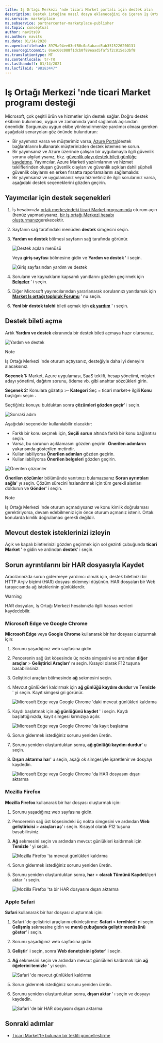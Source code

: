 ```yaml
---
title: Iş Ortağı Merkezi 'nde ticari Market portalı için destek alın
description: Destek isteğine nasıl dosya ekleneceğini de içeren Iş Ortağı Merkezi 'ndeki Destek seçenekleriniz hakkında bilgi edinin.
ms.service: marketplace
ms.subservice: partnercenter-marketplace-publisher
ms.topic: conceptual
author: navits09
ms.author: navits
ms.date: 01/14/2020
ms.openlocfilehash: 8979a94ee63ef50c0a3abacd5ab3515226200131
ms.sourcegitcommit: 0aec60c088f1dcb0f89eaad5faf5f2c815e53bf8
ms.translationtype: MT
ms.contentlocale: tr-TR
ms.lasthandoff: 01/14/2021
ms.locfileid: "98183447"
---
```

# <a name="support-for-the-commercial-marketplace-program-in-partner-center"></a>Iş Ortağı Merkezi 'nde ticari Market programı desteği

Microsoft, çok çeşitli ürün ve hizmetler için destek sağlar. Doğru destek ekibinin bulunması, uygun ve zamanında yanıt sağlamak açısından önemlidir. Sorgunuzu uygun ekibe yönlendirmenize yardımcı olması gereken aşağıdaki senaryoları göz önünde bulundurun:

- Bir yayımınız varsa ve müşterimiz varsa, [Azure Portal](https://portal.azure.com/)destek bağlantılarını kullanarak müşterinizden destek istemesine sorun.
- Bir yayımsanız ve Azure üzerinde çalışan bir uygulamayla ilgili güvenlik sorunu algıladıysanız, bkz. [güvenlik olayı destek bileti günlüğe kaydetme](/azure/security/fundamentals/event-support-ticket). Yayımcılar, Azure Marketi yazılımlarının ve hizmet tekliflerinden oluşan güvenlik olayları ve güvenlik açıkları dahil şüpheli güvenlik olaylarını en erken fırsatta raporlamalarını sağlamalıdır.
- Bir yayımsanız ve uygulamanız veya hizmetiniz ile ilgili sorularınız varsa, aşağıdaki destek seçeneklerini gözden geçirin.

## <a name="support-options-for-publishers"></a>Yayımcılar için destek seçenekleri

1. İş hesabınızla [ortak merkezindeki ticari Market programında](https://partner.microsoft.com/dashboard/commercial-marketplace/overview) oturum açın (henüz yapmadıysanız, [bir iş ortağı Merkezi hesabı oluşturmanız](partner-center-portal/create-account.md)gerekecektir.

2. Sayfanın sağ tarafındaki menüden **destek** simgesini seçin.

3. **Yardım ve destek** bölmesi sayfanın sağ tarafında görünür.

   ![Destek açılan menüsü](./media/support/commercial-marketplace-support-pane.png)

    Veya **giriş sayfası** bölmesine gidin ve **Yardım ve destek '** i seçin.

   ![Giriş sayfasından yardım ve destek](./media/support/homepage-help-support.png)

4. Soruların ve kaynakların kapsamlı yanıtlarını gözden geçirmek için **[Belgeler](../index.yml)** ' i seçin.

5. Diğer Microsoft yayımcılarından yararlanarak sorularınızı yanıtlamak için **[Market Iş ortağı topluluk Forumu](https://www.microsoftpartnercommunity.com/t5/Azure-Marketplace-and-AppSource/bd-p/2222)** ' nu seçin.

6. **Yeni bir destek talebi** bileti açmak için **[ek yardım](https://aka.ms/marketplacepublishersupport)** ' ı seçin.  

## <a name="how-to-open-a-support-ticket"></a>Destek bileti açma

Artık **Yardım ve destek** ekranında bir destek bileti açmaya hazır olursunuz.

![Yardım ve destek](./media/support/help-and-support.png)

>[!Note]
>Iş Ortağı Merkezi 'nde oturum açtıysanız, desteğiyle daha iyi deneyim alacaksınız.

**Seçenek 1:** Market, Azure uygulaması, SaaS teklifi, hesap yönetimi, müşteri adayı yönetimi, dağıtım sorunu, ödeme vb. gibi anahtar sözcükleri girin.

**Seçenek 2:** Konulara gözatıp >- **Kategori** Seç = ticari market-> ilgili **Konu** başlığını seçin **.**

Seçtiğiniz konuyu bulduktan sonra **çözümleri gözden geçir**' i seçin.

![Sonraki adım](./media/support/next-step.png)

Aşağıdaki seçenekler kullanılabilir olacaktır:

- Farklı bir konu seçmek için, **Seçili sorun** altında farklı bir konu bağlantısı seçin.
- Varsa, bu sorunun açıklamasını gözden geçirin.  **Önerilen adımların** yukarısında gösterilen metindir.
- Kullanılabiliyorsa **Önerilen adımları** gözden geçirin.
- Kullanılabiliyorsa **Önerilen belgeleri** gözden geçirin.

![Önerilen çözümler](./media/support/recommended-solutions.png)

**Önerilen çözümler** bölümünde yanıtınızı bulamazsanız **Sorun ayrıntıları sağla**' yı seçin. Çözüm sürecini hızlandırmak için tüm gerekli alanları doldurun ve **Gönder**' i seçin.

>[!Note]
>Iş Ortağı Merkezi 'nde oturum açmadıysanız ve konu kimlik doğrulaması gerektiriyorsa, devam edebilmeniz için önce oturum açmanız istenir.  Ortak konularda kimlik doğrulaması gerekli değildir.

## <a name="track-your-existing-support-requests"></a>Mevcut destek isteklerinizi izleyin

Açık ve kapalı biletlerinizi gözden geçirmek için sol gezinti çubuğunda **ticari Market** ' e gidin ve ardından **destek**' i seçin.

## <a name="record-issue-details-with-a-har-file"></a>Sorun ayrıntılarını bir HAR dosyasıyla Kaydet

Aracılarınızda sorun gidermeye yardımcı olmak için, destek biletinizi bir HTTP Arşiv biçimi (HAR) dosyası eklemeyi düşünün. HAR dosyaları bir Web tarayıcısında ağ isteklerinin günlüklerdir.

> [!WARNING]
> HAR dosyaları, Iş Ortağı Merkezi hesabınızla ilgili hassas verileri kaydedebilir.

### <a name="microsoft-edge-and-google-chrome"></a>Microsoft Edge ve Google Chrome

**Microsoft Edge** veya **Google Chrome** kullanarak bir har dosyası oluşturmak için:

1. Sorunu yaşadığınız web sayfasına gidin.
2. Pencerenin sağ üst köşesinde üç nokta simgesini ve ardından **diğer araçlar**  >  **Geliştirici Araçları**' nı seçin. Kısayol olarak F12 tuşuna basabilirsiniz.
3. Geliştirici araçları bölmesinde **ağ** sekmesini seçin.
4. Mevcut günlükleri kaldırmak için **ağ günlüğü kaydını durdur** ve **Temizle** ' yi seçin. Kayıt simgesi gri görünür.

    ![Microsoft Edge veya Google Chrome 'daki mevcut günlükleri kaldırma](media/support/chromium-stop-clear-session.png)

5. Kaydı başlatmak için **ağ günlüğünü kaydet** ' i seçin. Kaydı başlattığınızda, kayıt simgesi kırmızıya açılır.

    ![Microsoft Edge veya Google Chrome 'da kayıt başlatma](media/support/chromium-start-session.png)

6. Sorun gidermek istediğiniz sorunu yeniden üretin.
7. Sorunu yeniden oluşturduktan sonra, **ağ günlüğü kaydını durdur**' u seçin.
8. **Dışarı aktarma har**' u seçin, aşağı ok simgesiyle işaretlenir ve dosyayı kaydedin.

    ![Microsoft Edge veya Google Chrome 'da HAR dosyasını dışarı aktarma](media/support/chromium-network-export-har.png)

### <a name="mozilla-firefox"></a>Mozilla Firefox

**Mozilla Firefox** kullanarak bir har dosyası oluşturmak için:

1. Sorunu yaşadığınız web sayfasına gidin.
1. Pencerenin sağ üst köşesindeki üç nokta simgesini ve ardından **Web geliştiricisi**  >  **araçları aç**' ı seçin. Kısayol olarak F12 tuşuna basabilirsiniz.
1. **Ağ** sekmesini seçin ve ardından mevcut günlükleri kaldırmak için **Temizle** ' yi seçin.

    ![Mozilla Firefox 'ta mevcut günlükleri kaldırma](media/support/firefox-clear-session.png)

1. Sorun gidermek istediğiniz sorunu yeniden üretin.
1. Sorunu yeniden oluşturduktan sonra, **har**  >  **olarak Tümünü Kaydet**/içeri aktar ' ı seçin.

    ![Mozilla Firefox 'ta bir HAR dosyasını dışarı aktarma](media/support/firefox-network-export-har.png)

### <a name="apple-safari"></a>Apple Safari

**Safari** kullanarak bir har dosyası oluşturmak için:

1. Safari 'de geliştirici araçlarını etkinleştirme: **Safari**  >  **tercihleri**' ni seçin. **Gelişmiş** sekmesine gidin ve **menü çubuğunda geliştir menüsünü göster**' i seçin.
1. Sorunu yaşadığınız web sayfasına gidin.
1. **Geliştir**' i seçin, sonra **Web denetçisini göster**' i seçin.
1. **Ağ** sekmesini seçin ve ardından mevcut günlükleri kaldırmak Için **ağ öğelerini temizle** ' yi seçin.

    ![Safari 'de mevcut günlükleri kaldırma](media/support/safari-clear-session.png)

1. Sorun gidermek istediğiniz sorunu yeniden üretin.
1. Sorunu yeniden oluşturduktan sonra, **dışarı aktar** ' ı seçin ve dosyayı kaydedin.

    ![Safari 'de bir HAR dosyasını dışarı aktarma](media/support/safari-network-export-har.png)

## <a name="next-steps"></a>Sonraki adımlar

- [Ticari Market'te bulunan bir teklifi güncelleştirme](partner-center-portal/update-existing-offer.md)
